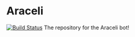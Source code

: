 # Araceli
[![Build Status](https://travis-ci.org/Araceli-bot/Araceli.svg?branch=master)](https://travis-ci.org/Araceli-bot/Araceli)
The repository for the Araceli bot!
